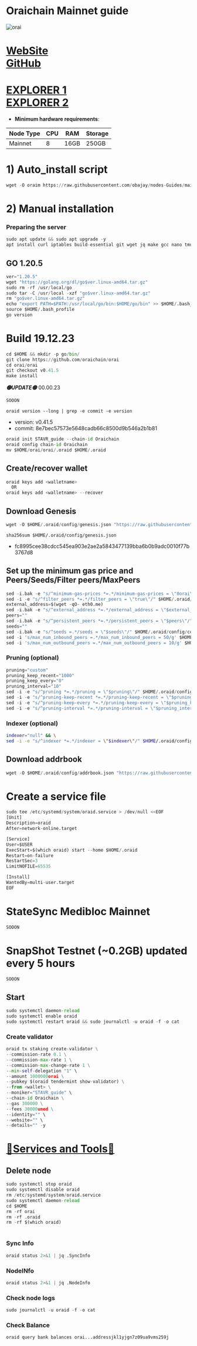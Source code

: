 # Oraichain Mainnet guide

![orai](https://github.com/obajay/nodes-Guides/assets/44331529/b147f41b-b7c4-4240-aaad-532990bbb48c)

[WebSite](https://orai.io/) \
[GitHub](https://github.com/oraichain/orai)
=
[EXPLORER 1](https://explorer.stavr.tech/Orai-Mainnet) \
[EXPLORER 2](https://explorer.nodex.one/oraichain)
=

- **Minimum hardware requirements**:

| Node Type |CPU | RAM  | Storage  | 
|-----------|----|------|----------|
| Mainnet   |   8|  16GB | 250GB   |


# 1) Auto_install script
```python
wget -O oraim https://raw.githubusercontent.com/obajay/nodes-Guides/main/Projects/Oraichain/oraim && chmod +x oraim && ./oraim
```

# 2) Manual installation

### Preparing the server
```python
sudo apt update && sudo apt upgrade -y
apt install curl iptables build-essential git wget jq make gcc nano tmux htop nvme-cli pkg-config libssl-dev libleveldb-dev tar clang bsdmainutils ncdu unzip libleveldb-dev -y
```

## GO 1.20.5
```python
ver="1.20.5"
wget "https://golang.org/dl/go$ver.linux-amd64.tar.gz"
sudo rm -rf /usr/local/go
sudo tar -C /usr/local -xzf "go$ver.linux-amd64.tar.gz"
rm "go$ver.linux-amd64.tar.gz"
echo "export PATH=$PATH:/usr/local/go/bin:$HOME/go/bin" >> $HOME/.bash_profile
source $HOME/.bash_profile
go version
```

# Build 19.12.23
```python
cd $HOME && mkdir -p go/bin/
git clone https://github.com/oraichain/orai
cd orai/orai
git checkout v0.41.5
make install

```
*******🟢UPDATE🟢******* 00.00.23
```python
SOOON
```

`oraid version --long | grep -e commit -e version`
- version: v0.41.5
- commit: 8e7bec57573e5648cadb66c8500d9b546a2b1b81

```python
oraid init STAVR_guide --chain-id Oraichain
oraid config chain-id Oraichain
mv $HOME/orai/orai/.oraid $HOME/.oraid 
```    

## Create/recover wallet
```python
oraid keys add <walletname>
  OR
oraid keys add <walletname> --recover
```

## Download Genesis
```python
wget -O $HOME/.oraid/config/genesis.json "https://raw.githubusercontent.com/obajay/nodes-Guides/main/Projects/Oraichain/genesis.json"
```
`sha256sum $HOME/.oraid/config/genesis.json`
+ fc8995cee38cdcc545ea903e2ae2a5843477139bba6b0b9adc0010f77b3767d8

## Set up the minimum gas price and Peers/Seeds/Filter peers/MaxPeers
```python
sed -i.bak -e "s/^minimum-gas-prices *=.*/minimum-gas-prices = \"0orai\"/;" ~/.oraid/config/app.toml
sed -i -e "s/^filter_peers *=.*/filter_peers = \"true\"/" $HOME/.oraid/config/config.toml
external_address=$(wget -qO- eth0.me) 
sed -i.bak -e "s/^external_address *=.*/external_address = \"$external_address:26656\"/" $HOME/.oraid/config/config.toml
peers=""
sed -i.bak -e "s/^persistent_peers *=.*/persistent_peers = \"$peers\"/" $HOME/.oraid/config/config.toml
seeds=""
sed -i.bak -e "s/^seeds =.*/seeds = \"$seeds\"/" $HOME/.oraid/config/config.toml
sed -i 's/max_num_inbound_peers =.*/max_num_inbound_peers = 50/g' $HOME/.oraid/config/config.toml
sed -i 's/max_num_outbound_peers =.*/max_num_outbound_peers = 10/g' $HOME/.oraid/config/config.toml

```
### Pruning (optional)
```python
pruning="custom"
pruning_keep_recent="1000"
pruning_keep_every="0"
pruning_interval="10"
sed -i -e "s/^pruning *=.*/pruning = \"$pruning\"/" $HOME/.oraid/config/app.toml
sed -i -e "s/^pruning-keep-recent *=.*/pruning-keep-recent = \"$pruning_keep_recent\"/" $HOME/.oraid/config/app.toml
sed -i -e "s/^pruning-keep-every *=.*/pruning-keep-every = \"$pruning_keep_every\"/" $HOME/.oraid/config/app.toml
sed -i -e "s/^pruning-interval *=.*/pruning-interval = \"$pruning_interval\"/" $HOME/.oraid/config/app.toml
```
### Indexer (optional) 
```bash
indexer="null" && \
sed -i -e "s/^indexer *=.*/indexer = \"$indexer\"/" $HOME/.oraid/config/config.toml
```

## Download addrbook
```python
wget -O $HOME/.oraid/config/addrbook.json "https://raw.githubusercontent.com/obajay/nodes-Guides/main/Projects/Oraichain/addrbook.json"
```

# Create a service file
```python
sudo tee /etc/systemd/system/oraid.service > /dev/null <<EOF
[Unit]
Description=oraid
After=network-online.target

[Service]
User=$USER
ExecStart=$(which oraid) start --home $HOME/.oraid
Restart=on-failure
RestartSec=3
LimitNOFILE=65535

[Install]
WantedBy=multi-user.target
EOF
```
# StateSync Medibloc Mainnet
```python
SOOON
```
# SnapShot Testnet (~0.2GB) updated every 5 hours  
```python
SOOON
```

## Start
```python
sudo systemctl daemon-reload
sudo systemctl enable oraid
sudo systemctl restart oraid && sudo journalctl -u oraid -f -o cat
```

### Create validator
```python
oraid tx staking create-validator \
--commission-rate 0.1 \
--commission-max-rate 1 \
--commission-max-change-rate 1 \
--min-self-delegation "1" \
--amount 1000000orai \
--pubkey $(oraid tendermint show-validator) \
--from <wallet> \
--moniker="STAVR_guide" \
--chain-id Oraichain \
--gas 300000 \
--fees 30000umed \
--identity="" \
--website="" \
--details="" -y
```

[🧩Services and Tools🧩](https://github.com/obajay/StateSync-snapshots/tree/main/Projects/Oraichain)
=


## Delete node
```python
sudo systemctl stop oraid
sudo systemctl disable oraid
rm /etc/systemd/system/oraid.service
sudo systemctl daemon-reload
cd $HOME
rm -rf orai
rm -rf .oraid
rm -rf $(which oraid)
```
#
### Sync Info
```python
oraid status 2>&1 | jq .SyncInfo
```
### NodeINfo
```python
oraid status 2>&1 | jq .NodeInfo
```
### Check node logs
```python
sudo journalctl -u oraid -f -o cat
```
### Check Balance
```python
oraid query bank balances orai...addressjkl1yjgn7z09ua9vms259j
```
